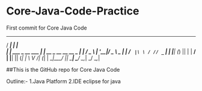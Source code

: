 # Core-Java-Code-Practice
First commit for Core Java  Code

   _____                          _                     
  / ____|                        | |                    
 | |      ___   _ __  ___        | |  __ _ __   __ __ _ 
 | |     / _ \ | '__|/ _ \   _   | | / _` |\ \ / // _` |
 | |____| (_) || |  |  __/  | |__| || (_| | \ V /| (_| |
  \_____|\___/ |_|   \___|   \____/  \__,_|  \_/  \__,_|
                                                       
                                                       
                                                       
##This is the GitHub repo for Core Java Code

Outline:-
    1.Java Platform
    2.IDE eclipse for java
    
